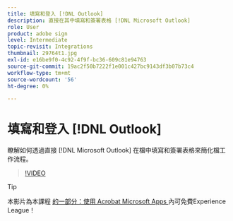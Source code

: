 ```yaml
---
title: 填寫和登入 [!DNL Outlook]
description: 直接在其中填寫和簽署表格 [!DNL Microsoft Outlook]
role: User
product: adobe sign
level: Intermediate
topic-revisit: Integrations
thumbnail: 29764t1.jpg
exl-id: e16be9f0-4c92-4f9f-bc36-609c81e94763
source-git-commit: 19ac2f50b7222f1e001c427bc9143df3b07b73c4
workflow-type: tm+mt
source-wordcount: '56'
ht-degree: 0%

---
```


# 填寫和登入 [!DNL Outlook]

瞭解如何透過直接 [!DNL Microsoft Outlook] 在檔中填寫和簽署表格來簡化檔工作流程。

>[!VIDEO](https://video.tv.adobe.com/v/344947?hidetitle=true)

>[!TIP]
>
>本影片為本課程 [ 的一部分：使用 Acrobat Microsoft Apps ](https://experienceleague.adobe.com/?recommended=Sign-U-1-2020.2) 內可免費Experience League！
